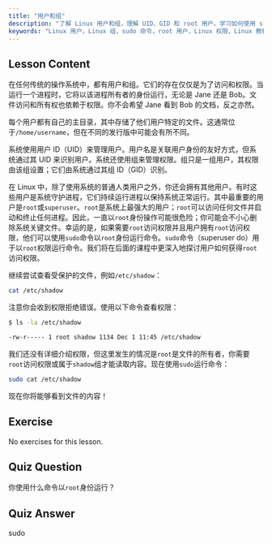 ```yaml
---
title: "用户和组"
description: "了解 Linux 用户和组，理解 UID、GID 和 root 用户。学习如何使用 sudo 命令提升权限。开始你的 Linux 之旅！"
keywords: "Linux 用户，Linux 组，sudo 命令，root 用户，Linux 权限，Linux 教程，Linux 入门，Linux 指南"
---
```


## Lesson Content

在任何传统的操作系统中，都有用户和组。它们的存在仅仅是为了访问和权限。当运行一个进程时，它将以该进程所有者的身份运行，无论是 Jane 还是 Bob。文件访问和所有权也依赖于权限。你不会希望 Jane 看到 Bob 的文档，反之亦然。

每个用户都有自己的主目录，其中存储了他们用户特定的文件。这通常位于`/home/username`，但在不同的发行版中可能会有所不同。

系统使用用户 ID（UID）来管理用户。用户名是关联用户身份的友好方式，但系统通过其 UID 来识别用户。系统还使用组来管理权限。组只是一组用户，其权限由该组设置；它们由系统通过其组 ID（GID）识别。

在 Linux 中，除了使用系统的普通人类用户之外，你还会拥有其他用户。有时这些用户是系统守护进程，它们持续运行进程以保持系统正常运行。其中最重要的用户是`root`或`superuser`。`root`是系统上最强大的用户；`root`可以访问任何文件并启动和终止任何进程。因此，一直以`root`身份操作可能很危险；你可能会不小心删除系统关键文件。幸运的是，如果需要`root`访问权限并且用户拥有`root`访问权限，他们可以使用`sudo`命令以`root`身份运行命令。`sudo`命令（superuser do）用于以`root`权限运行命令。我们将在后面的课程中更深入地探讨用户如何获得`root`访问权限。

继续尝试查看受保护的文件，例如`/etc/shadow`：

```bash
cat /etc/shadow
```

注意你会收到权限拒绝错误。使用以下命令查看权限：

```bash
$ ls -la /etc/shadow

-rw-r----- 1 root shadow 1134 Dec 1 11:45 /etc/shadow
```

我们还没有详细介绍权限，但这里发生的情况是`root`是文件的所有者，你需要`root`访问权限或属于`shadow`组才能读取内容。现在使用`sudo`运行命令：

```bash
sudo cat /etc/shadow
```

现在你将能够看到文件的内容！

## Exercise

No exercises for this lesson.

## Quiz Question

你使用什么命令以`root`身份运行？

## Quiz Answer

sudo
